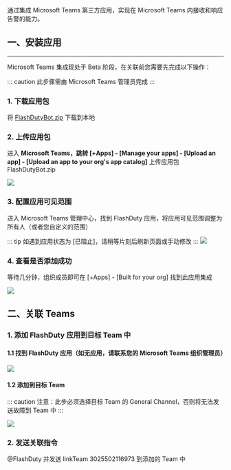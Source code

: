 通过集成 Microsoft Teams 第三方应用，实现在 Microsoft Teams 内接收和响应告警的能力。

## 一、安装应用
---

Microsoft Teams 集成现处于 Beta 阶段，在关联前您需要先完成以下操作：

::: caution
此步骤需由 Microsoft Teams 管理员完成
:::

### 1. 下载应用包
将 [FlashDutyBot.zip](https://fcpub-1301667576.cos.ap-nanjing.myqcloud.com/flashduty/integration/microsoft-teams/FlashDutyBot.zip) 下载到本地

### 2. 上传应用包
进入 **Microsoft Teams，跳转 [+Apps] - [Manage your apps] - [Upload an app] - [Upload an app to your org's app catalog]** 上传应用包 FlashDutyBot.zip


![](https://fcpub-1301667576.cos.ap-nanjing.myqcloud.com/flashduty/integration/microsoft-teams/upload-app.png)

### 3. 配置应用可见范围
进入 Microsoft Teams 管理中心，找到 FlashDuty 应用，将应用可见范围调整为所有人（或者您自定义的范围）

::: tip
如遇到应用状态为 [已阻止]，请稍等片刻后刷新页面或手动修改
:::
![](https://fcpub-1301667576.cos.ap-nanjing.myqcloud.com/flashduty/integration/microsoft-teams/manage-app.png)

### 4. 查看是否添加成功
等待几分钟，组织成员即可在 [+Apps] - [Built for your org] 找到此应用集成

![](https://fcpub-1301667576.cos.ap-nanjing.myqcloud.com/flashduty/integration/microsoft-teams/find-app.png)

## 二、关联 Teams

### 1. 添加 FlashDuty 应用到目标 Team 中

#### 1.1 找到 FlashDuty 应用（如无应用，请联系您的 Microsoft Teams 组织管理员）
![](https://fcpub-1301667576.cos.ap-nanjing.myqcloud.com/flashduty/integration/microsoft-teams/find-app.png)

#### 1.2 添加到目标 Team
::: caution
注意：此步必须选择目标 Team 的 General Channel，否则将无法发送故障到 Team 中
:::

![](https://fcpub-1301667576.cos.ap-nanjing.myqcloud.com/flashduty/integration/microsoft-teams/link-team-1.png)

### 2. 发送关联指令
@FlashDuty
并发送
linkTeam 3025502116973
到添加的 Team 中